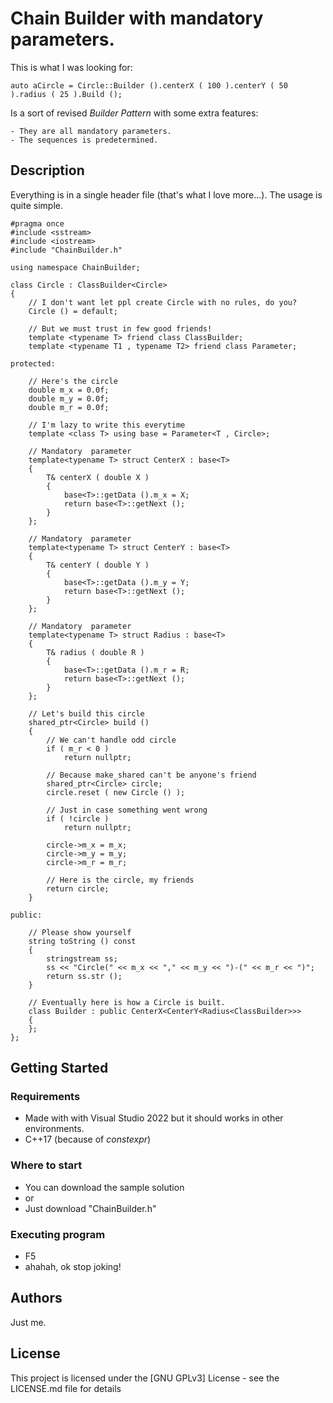 # Chain Builder with mandatory parameters.

This is what I was looking for:

    auto aCircle = Circle::Builder ().centerX ( 100 ).centerY ( 50 ).radius ( 25 ).Build ();
    
Is a sort of revised *Builder Pattern* with some extra features:

    - They are all mandatory parameters.
    - The sequences is predetermined.

## Description

Everything is in a single header file (that's what I love more...). The usage is quite simple.

	#pragma once
	#include <sstream>
	#include <iostream>
	#include "ChainBuilder.h"
	
	using namespace ChainBuilder;
	
	class Circle : ClassBuilder<Circle>
	{
		// I don't want let ppl create Circle with no rules, do you?
		Circle () = default;
	
		// But we must trust in few good friends!
		template <typename T> friend class ClassBuilder;
		template <typename T1 , typename T2> friend class Parameter;
	
	protected:
	
		// Here's the circle 
		double m_x = 0.0f;
		double m_y = 0.0f;
		double m_r = 0.0f;
	
		// I'm lazy to write this everytime
		template <class T> using base = Parameter<T , Circle>;
	
		// Mandatory  parameter
		template<typename T> struct CenterX : base<T>
		{
			T& centerX ( double X )
			{
				base<T>::getData ().m_x = X;
				return base<T>::getNext ();
			}
		};
	
		// Mandatory  parameter
		template<typename T> struct CenterY : base<T>
		{
			T& centerY ( double Y )
			{
				base<T>::getData ().m_y = Y;
				return base<T>::getNext ();
			}
		};
	
		// Mandatory  parameter
		template<typename T> struct Radius : base<T>
		{
			T& radius ( double R )
			{
				base<T>::getData ().m_r = R;
				return base<T>::getNext ();
			}
		};
	
		// Let's build this circle
		shared_ptr<Circle> build ()
		{
			// We can't handle odd circle
			if ( m_r < 0 )
				return nullptr;
	
			// Because make_shared can't be anyone's friend
			shared_ptr<Circle> circle;
			circle.reset ( new Circle () );
	
			// Just in case something went wrong
			if ( !circle )
				return nullptr;
	
			circle->m_x = m_x;
			circle->m_y = m_y;
			circle->m_r = m_r;
	
			// Here is the circle, my friends
			return circle;
		}
	
	public:
	
		// Please show yourself
		string toString () const
		{
			stringstream ss;
			ss << "Circle(" << m_x << "," << m_y << ")-(" << m_r << ")";
			return ss.str ();
		}
	
		// Eventually here is how a Circle is built.
		class Builder : public CenterX<CenterY<Radius<ClassBuilder>>>
		{
		};
	};


## Getting Started

### Requirements

* Made with with Visual Studio 2022 but it should works in other environments.
* C++17 (because of *constexpr*)

### Where to start

* You can download the sample solution
* or
* Just download "ChainBuilder.h"

### Executing program

* F5
* ahahah, ok stop joking!

## Authors

Just me.

## License

This project is licensed under the [GNU GPLv3] License - see the LICENSE.md file for details
